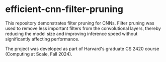 # efficient-cnn-filter-pruning

This repository demonstrates filter pruning for CNNs. Filter pruning was used to remove less important filters from the convolutional layers, thereby reducing the model size and improving inference speed without significantly affecting performance.

The project was developed as part of Harvard's graduate CS 2420 course (Computing at Scale, Fall 2024).
